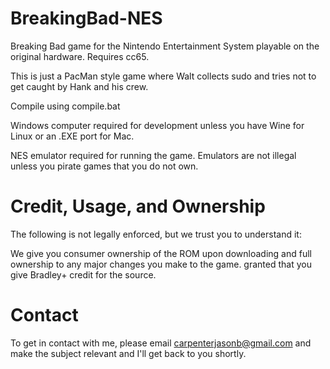BreakingBad-NES
===============

Breaking Bad game for the Nintendo Entertainment System playable on the original hardware. Requires cc65.

This is just a PacMan style game where Walt collects sudo and tries not to get caught by Hank and his crew.

Compile using compile.bat

Windows computer required for development unless you have Wine for Linux or an .EXE port for Mac.

NES emulator required for running the game. Emulators are not illegal unless you pirate games that you do not own. 


Credit, Usage, and Ownership
============================

The following is not legally enforced, but we trust you to understand it:

We give you consumer ownership of the ROM upon downloading and full ownership to any major changes you make to the game. granted that you give Bradley+ credit for the source.


Contact
=======

To get in contact with me, please email carpenterjasonb@gmail.com and make the subject relevant and I'll get back to you shortly.
